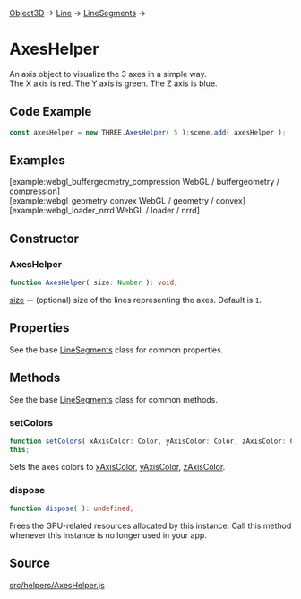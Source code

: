 [Object3D](en\core\Object3D.html) → [Line](en\objects\Line.html) →
[LineSegments](en\objects\LineSegments.html) →

# AxesHelper

An axis object to visualize the 3 axes in a simple way.  
The X axis is red. The Y axis is green. The Z axis is blue.

## Code Example

  
```ts  
const axesHelper = new THREE.AxesHelper( 5 );scene.add( axesHelper );  
```  

## Examples

[example:webgl_buffergeometry_compression WebGL / buffergeometry /
compression]  
[example:webgl_geometry_convex WebGL / geometry / convex]  
[example:webgl_loader_nrrd WebGL / loader / nrrd]

## Constructor

### AxesHelper

  
  
```ts  
function AxesHelper( size: Number ): void;  
```  

[size](#) -- (optional) size of the lines representing the axes. Default is
`1`.

## Properties

See the base [LineSegments](en\objects\LineSegments.html) class for common
properties.

## Methods

See the base [LineSegments](en\objects\LineSegments.html) class for common
methods.

### setColors

  
  
```ts  
function setColors( xAxisColor: Color, yAxisColor: Color, zAxisColor: Color ):
this;  
```  

Sets the axes colors to [xAxisColor](en\math\Color.html),
[yAxisColor](en\math\Color.html), [zAxisColor](en\math\Color.html).

### dispose

  
  
```ts  
function dispose( ): undefined;  
```  

Frees the GPU-related resources allocated by this instance. Call this method
whenever this instance is no longer used in your app.

## Source

<a
href="https://github.com/mrdoob/three.js/blob/master/src/helpers/AxesHelper.js">src/helpers/AxesHelper.js</a>

